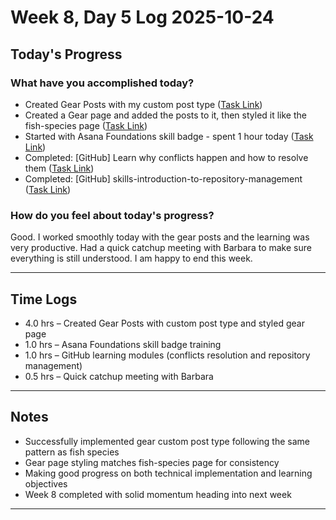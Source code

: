 # Week 8, Day 5 Log 2025-10-24

## Today's Progress

### What have you accomplished today?

-   Created Gear Posts with my custom post type ([Task Link](https://app.asana.com/1/1152726221312/project/1211170302971594/task/1211732354501804?focus=true))
-   Created a Gear page and added the posts to it, then styled it like the fish-species page ([Task Link](https://app.asana.com/1/1152726221312/project/1211170302971594/task/1211732354501802?focus=true))
-   Started with Asana Foundations skill badge - spent 1 hour today ([Task Link](https://app.asana.com/1/1152726221312/project/1211170302971594/task/1211719478941854?focus=true))
-   Completed: [GitHub] Learn why conflicts happen and how to resolve them ([Task Link](https://app.asana.com/1/1152726221312/project/1211170302971594/task/1211732354501867?focus=true))
-   Completed: [GitHub] skills-introduction-to-repository-management ([Task Link](https://app.asana.com/1/1152726221312/project/1211170302971594/task/1211732354501874?focus=true))

### How do you feel about today's progress?

Good. I worked smoothly today with the gear posts and the learning was very productive. Had a quick catchup meeting with Barbara to make sure everything is still understood. I am happy to end this week.

---

## Time Logs

-   4.0 hrs – Created Gear Posts with custom post type and styled gear page
-   1.0 hrs – Asana Foundations skill badge training
-   1.0 hrs – GitHub learning modules (conflicts resolution and repository management)
-   0.5 hrs – Quick catchup meeting with Barbara

---

## Notes

-   Successfully implemented gear custom post type following the same pattern as fish species
-   Gear page styling matches fish-species page for consistency
-   Making good progress on both technical implementation and learning objectives
-   Week 8 completed with solid momentum heading into next week

---
